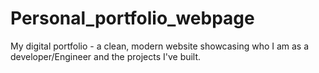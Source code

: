 # Personal_portfolio_webpage
My digital portfolio - a clean, modern website showcasing who I am as a developer/Engineer and the projects I've built.
